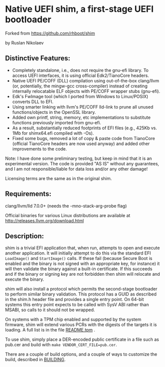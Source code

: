 # Native UEFI shim, a first-stage UEFI bootloader

Forked from https://github.com/rhboot/shim

by Ruslan Nikolaev

## Distinctive Features:
- Completely standalone, i.e., does not require the gnu-efi library. To access
  UEFI interfaces, it is using official Edk2/TianoCore headers.
- Native UEFI PE/COFF (DLL) compilation using out-of-the-box clang/llvm
  (or, potentially, the mingw-gcc cross-compiler) instead of creating
  internally relocatable ELF objects with PE/COFF wrapper stubs (gnu-efi).
- Edk's FwImage tool (which I ported from Windows to Linux/POSIX)
  converts DLL to EFI.
- Using smarter linking with llvm's PE/COFF lld-link to prune all unused
  functions/objects in the OpenSSL library.
- Added own printf, string, memory, etc implementations to substitute
  functions previously imported from gnu-efi.
- As a result, substantially reduced footprints of EFI files
  (e.g., 425Kb vs. 1Mb for shimx64.efi compiled with -Os).
- Fixed some bugs, removed a lot of copy & paste code from TianoCore
  (official TianoCore headers are now used anyway) and added other
  improvements to the code.

Note: I have done some preliminary testing, but keep in mind that it is
an experimental version. The code is provided "AS IS" without any guarantees,
and I am not responsible/liable for data loss and/or any other damage!

Licensing terms are the same as in the original shim.

## Requirements:
clang/llvm/lld 7.0.0+ (needs the -mno-stack-arg-probe flag)

Official binaries for various Linux distributions are available at
http://releases.llvm.org/download.html

## Description:
shim is a trivial EFI application that, when run, attempts to open and
execute another application. It will initially attempt to do this via the
standard EFI `LoadImage()` and `StartImage()` calls. If these fail (because Secure
Boot is enabled and the binary is not signed with an appropriate key, for
instance) it will then validate the binary against a built-in certificate. If
this succeeds and if the binary or signing key are not forbidden then shim
will relocate and execute the binary.

shim will also install a protocol which permits the second-stage bootloader
to perform similar binary validation. This protocol has a GUID as described
in the shim.h header file and provides a single entry point. On 64-bit systems
this entry point expects to be called with SysV ABI rather than MSABI, so calls
to it should not be wrapped.

On systems with a TPM chip enabled and supported by the system firmware,
shim will extend various PCRs with the digests of the targets it is
loading.  A full list is in the file [README.tpm](README.tpm) .

To use shim, simply place a DER-encoded public certificate in a file such as
pub.cer and build with `make VENDOR_CERT_FILE=pub.cer`.

There are a couple of build options, and a couple of ways to customize the
build, described in [BUILDING](BUILDING).
